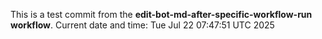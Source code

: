 This is a test commit from the **edit-bot-md-after-specific-workflow-run workflow**.
Current date and time: Tue Jul 22 07:47:51 UTC 2025
